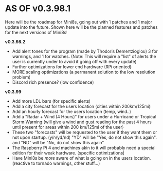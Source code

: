 # AS OF v0.3.98.1

Here will be the roadmap for Mini8s, going out with 1 patches and 1 major update into the future.
Shown here will be the planned features and patches for the next versions of Mini8s!

**v0.3.98.2**
- Add alert tones for the program (made by Thodoris Demertzioglou) 3 for warnings, and 1 for watches. (Note: This will require a "list" of alerts the user is currently under to avoid it going off with every update)
- Further optimizations for lower end hardware (RPi oriented)
- MORE scaling optimizations (a permanent solution to the low resolution problem)
- Discord rich presence? (low confidence)

**v0.3.99**
- Add more LDL bars (for specific alerts)
- Add a city forecast for the users location (cities within 200km/125mi)
- Add an hourly forecast for the users location (temp, wind..)
- Add a "Radar + Wind (4 Hours)" for users under a Hurricane or Tropical Storm Warning (will give a wind and gust reading for the past 4 hours until present for areas within 200 km/125mi of the user)
- These two "forecasts" will be requested to the user if they want them or not upon startup. (y/n/yd/nd) "YD" will be "Yes, do not show this again". and "ND" will be "No, do not show this again"
- The Raspberry Pi 4 and machines akin to it will probably need a special edition for their weak hardware. (specific optimizations)
- Have Mini8s be *more* aware of what is going on in the users location. (reactive to tornado warnings, other stuff...)
